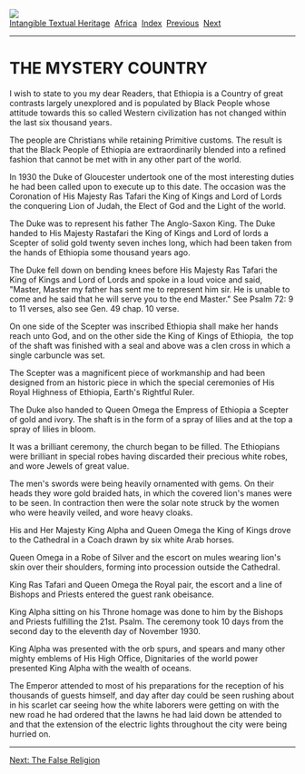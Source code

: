 [![](../../cdshop/ithlogo.png)](../../index)  
[Intangible Textual Heritage](../../index)  [Africa](../index) 
[Index](index)  [Previous](tpk00)  [Next](tpk02) 

------------------------------------------------------------------------

# THE MYSTERY COUNTRY

I wish to state to you my dear Readers, that Ethiopia is a Country of
great contrasts largely unexplored and is populated by Black People
whose attitude towards this so called Western civilization has not
changed within the last six thousand years.

The people are Christians while retaining Primitive customs. The result
is that the Black People of Ethiopia are extraordinarily blended into a
refined fashion that cannot be met with in any other part of the world.

In 1930 the Duke of Gloucester undertook one of the most interesting
duties he had been called upon to execute up to this date. The occasion
was the Coronation of His Majesty Ras Tafari the King of Kings and Lord
of Lords the conquering Lion of Judah, the Elect of God and the Light of
the world.

The Duke was to represent his father The Anglo-Saxon King. The Duke
handed to His Majesty Rastafari the King of Kings and Lord of lords a
Scepter of solid gold twenty seven inches long, which had been taken
from the hands of Ethiopia some thousand years ago.

The Duke fell down on bending knees before His Majesty Ras Tafari the
King of Kings and Lord of Lords and spoke in a loud voice and said,
"Master, Master my father has sent me to represent him sir. He is unable
to come and he said that he will serve you to the end Master." See Psalm
72: 9 to 11 verses, also see Gen. 49 chap. 10 verse.

On one side of the Scepter was inscribed Ethiopia shall make her hands
reach unto God, and on the other side the King of Kings of Ethiopia,
 the top of the shaft was finished with a seal and above was a clen
cross in which a single carbuncle was set.

The Scepter was a magnificent piece of workmanship and had been designed
from an historic piece in which the special ceremonies of His Royal
Highness of Ethiopia, Earth's Rightful Ruler.

The Duke also handed to Queen Omega the Empress of Ethiopia a Scepter of
gold and ivory. The shaft is in the form of a spray of lilies and at the
top a spray of lilies in bloom.

It was a brilliant ceremony, the church began to be filled. The
Ethiopians were brilliant in special robes having discarded their
precious white robes, and wore Jewels of great value.

The men's swords were being heavily ornamented with gems. On their heads
they wore gold braided hats, in which the covered lion's manes were to
be seen. In contraction then were the solar note struck by the women who
were heavily veiled, and wore heavy cloaks.

His and Her Majesty King Alpha and Queen Omega the King of Kings drove
to the Cathedral in a Coach drawn by six white Arab horses.

Queen Omega in a Robe of Silver and the escort on mules wearing lion's
skin over their shoulders, forming into procession outside the
Cathedral.

King Ras Tafari and Queen Omega the Royal pair, the escort and a line of
Bishops and Priests entered the guest rank obeisance.

King Alpha sitting on his Throne homage was done to him by the Bishops
and Priests fulfilling the 21st. Psalm. The ceremony took 10 days from
the second day to the eleventh day of November 1930.

King Alpha was presented with the orb spurs, and spears and many other
mighty emblems of His High Office, Dignitaries of the world power
presented King Alpha with the wealth of oceans.

The Emperor attended to most of his preparations for the reception of
his thousands of guests himself, and day after day could be seen rushing
about in his scarlet car seeing how the white laborers were getting on
with the new road he had ordered that the lawns he had laid down be
attended to and that the extension of the electric lights throughout the
city were being hurried on.

------------------------------------------------------------------------

[Next: The False Religion](tpk02)
